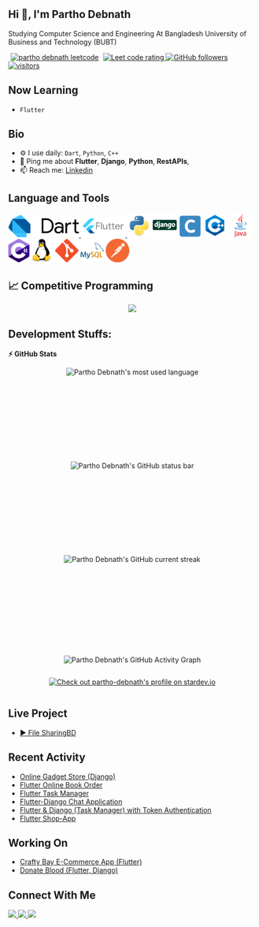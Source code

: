 ## Hi 👋, I'm Partho Debnath
Studying Computer Science and Engineering At Bangladesh University of Business and Technology (BUBT)

<p align="left">
  <a href="https://www.leetcode.com/parthodebnathbd" target="blank" style="margin: 5px;"><img src="https://img.shields.io/badge/dynamic/json?style=for-the-badge&labelColor=black&color=%23ffa116&label=leetcode&query=solvedOverTotal&url=https%3A%2F%2Fleetcode-badge.vercel.app%2Fapi%2Fusers%2Fparthodebnathbd&logo=leetcode&logoColor=yellow" alt="partho debnath leetcode"/></a>
  <a href="https://codeforces.com/profile/Partho_Debnath">
    <img width=11% src="https://codeforces.org/s/76991/images/codeforces-sponsored-by-ton.png" alt="Leet code rating" />
  </a>
  <a href="https://github.com/partho-debnath?tab=followers">
    <img alt="GitHub followers" src="https://img.shields.io/github/followers/partho-debnath?color=green&logo=github">
  </a>
  <a href="https://github.com/partho-debnath/">
    <img src="https://komarev.com/ghpvc/?username=partho-debnath" alt="visitors"/>
  </a>
</p>



## Now Learning

- `Flutter`



## Bio

- ⚙️ I use daily: `Dart`, `Python`, `C++`
- 💬 Ping me about **Flutter**, **Django**, **Python**, **RestAPIs**,
- 📫 Reach me: <a href="https://www.linkedin.com/in/partho-debnath-bd/"> Linkedin </a> 



## Language and Tools

<p float="left">
  <a href="https://dart.dev/"> <img height="45" src="img/dart.svg" alt="Dart"> </a>
  <a href="https://flutter.dev/"> <img height="45" src="img/flutter.svg" alt="Flutter"> </a><img height="48" src="img/python-original.svg" alt="python"> <img height="50" src="img/django.svg" alt="Django"> <img height="45"  src="img/c.svg" alt="C"> <img height="48" src="img/c++.svg" alt="C++"> <img height="48"  src="img/java.svg" alt="Java"><img height="48"  src="img/cSharp.svg" alt="C#"><img height="48" src="img/linux-original.svg" alt="linux"> <img height="48" src="img/git-original.svg" alt="git"> <img height="48" src="img/mysql.svg" alt="MySql"> <img height="48" src="img/postman.svg" alt="Postman">
</p>


## &#128200; Competitive Programming
<div style="display: flex; justify-content: center; align-items: center;">

 <a href="https://www.leetcode.com/parthodebnathbd" target="blank">
<img   src="https://leetcard.jacoblin.cool/parthodebnathbd?theme=dark&font=Karma&ext=contest">
</a>

</div>



## Development Stuffs:
<b>⚡ GitHub Stats</b>

<div align="center" style="display: flex; justify-content: center; align-items: center; flex-wrap: wrap";>
  <!-- most used language -->
  <img  height="190em" src="https://github-readme-stats.vercel.app/api/top-langs/?username=partho-debnath&theme=tokyonight&show_icons=true&hide_border=true&layout=compact&langs_count=8" alt="Partho Debnath's most used language"/>
  <!-- GitHub status bar -->
  <img  height="190em" src="https://github-readme-stats.vercel.app/api?username=partho-debnath&theme=tokyonight&show_icons=true&hide_border=true&count_private=true&" alt="Partho Debnath's GitHub status bar"/> 
  <!-- current streak -->
  <img height="190em" src="https://github-readme-streak-stats.herokuapp.com/?user=partho-debnath&&theme=tokyonight" alt="Partho Debnath's GitHub current streak"/>

    
  ![Partho Debnath's GitHub Activity Graph](https://github-readme-activity-graph.vercel.app/graph?username=partho-debnath&theme=react-dark)

  <br>

  [![Check out partho-debnath's profile on stardev.io](https://stardev.io/developers/partho-debnath/badge/languages/global.svg)](https://stardev.io/developers/partho-debnath)

</div>



## Live Project
- [▶️ File SharingBD](https://filesharingbd.pythonanywhere.com/) 


## Recent Activity

- [Online Gadget Store (Django)](https://github.com/Binary-Soft/Online-Gadget-Store-.git)
- [Flutter Online Book Order](https://github.com/partho-debnath/flutter-online-book-shop)
- [Flutter Task Manager](https://github.com/partho-debnath/TaskManager_Ostad.git)
- [Flutter-Django Chat Application](https://github.com/partho-debnath/flutter_django_realtime_chatapp_with_jwt_auth.git)
- [Flutter & Django (Task Manager) with Token Authentication](https://github.com/partho-debnath/flutter-django-crud-authentication)
- [Flutter Shop-App](https://github.com/partho-debnath/flutter-shop-app)


## Working On

- [Crafty Bay E-Commerce App (Flutter)](https://github.com/partho-debnath/ecommerce-flutter)
- [Donate Blood (Flutter, Django)](https://github.com/partho-debnath/donate-blood)



## Connect With Me

<p left="center">
  <a href="https://www.linkedin.com/in/debnath-partho/">
    <img src="https://img.shields.io/badge/linkedin-%230077B5.svg?&style=for-the-badge&logo=linkedin&logoColor=white" height=25>
  </a> 
  <a href="mailto:parthodebnath28@gmail.com">
    <img src="https://img.shields.io/badge/Gmail-D14836?style=for-the-badge&logo=gmail&logoColor=white" height=25>
  </a>
  <a href="https://medium.com/@username">
  <img src="https://img.shields.io/badge/Medium-12100E?style=for-the-badge&logo=medium&logoColor=white" height=25>
</a>
</p>

